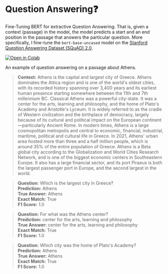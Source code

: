 # Question Answering❓

Fine-Tuning BERT for extractive Question Answering. That is, given a context (passage) in the model, the model predicts a start and an end position in the passage that answers the particular question. More specifically, I fine-tune the `bert-base-uncased` model on the [Stanford Question Answering Dataset (SQuAD) 2.0](https://rajpurkar.github.io/SQuAD-explorer/).

[![Open in Colab](https://colab.research.google.com/assets/colab-badge.svg)](https://colab.research.google.com/drive/1WxGxCFE_1cESJ02baaBY-HBHmGjSlxJx?usp=sharing) 

An example of question answering on a passage about Athens.

> **Context:** Athens is the capital and largest city of Greece. Athens dominates the Attica region and is one of the world's oldest cities, 
             with its recorded history spanning over 3,400 years and its earliest human presence starting somewhere between the 11th and 7th millennium BC.
             Classical Athens was a powerful city-state. It was a center for the arts, learning and philosophy, and the home of Plato's Academy and Aristotle's Lyceum. It is widely referred to as the cradle of Western civilization and the birthplace of democracy, largely because of its cultural and political impact on the European continent—particularly Ancient Rome. In modern times, Athens is a large cosmopolitan metropolis and central to economic, financial, industrial, maritime, political and cultural life in Greece. In 2021, Athens' urban area hosted more than three and a half million people, which is around 35% of the entire population of Greece. Athens is a Beta global city according to the Globalization and World Cities Research Network, and is one of the biggest economic centers in Southeastern Europe. It also has a large financial sector, and its port Piraeus is both the largest passenger port in Europe, and the second largest in the world.

> **Question:** Which is the largest city in Greece?  
  **Prediction:** Athens  
  **True Answer:** Athens  
  **Exact Match:** True  
  **F1 Score:** 1.0

> **Question:** For what was the Athens center?  
  **Prediction:** center for the arts, learning and philosophy  
  **True Answer:** center for the arts, learning and philosophy  
  **Exact Match:** True  
  **F1 Score:** 1.0

> **Question:** Which city was the home of Plato's Academy?  
  **Prediction:** Athens  
  **True Answer:** Athens  
  **Exact Match:** True  
  **F1 Score:** 1.0
